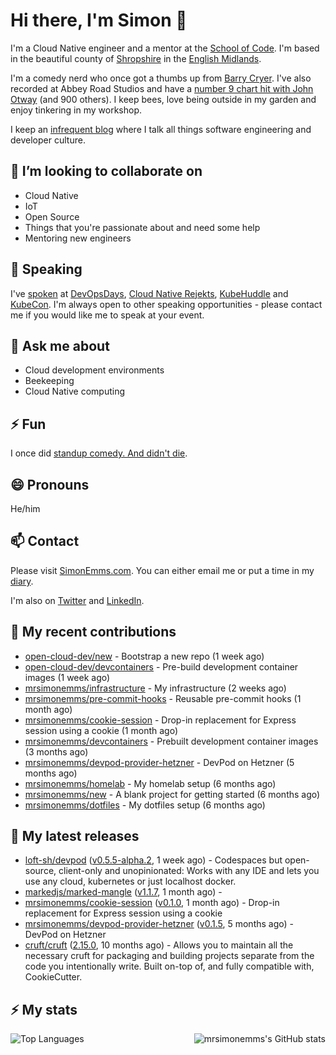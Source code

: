 # Hi there, I'm Simon 👋

I'm a Cloud Native engineer and a mentor at the [School of Code](https://www.schoolofcode.co.uk).
I'm based in the beautiful county of [Shropshire](https://en.wikipedia.org/wiki/Shropshire)
in the [English Midlands](https://en.wikipedia.org/wiki/Midlands).

I'm a comedy nerd who once got a thumbs up from [Barry Cryer](https://en.wikipedia.org/wiki/Barry_Cryer).
I've also recorded at Abbey Road Studios and have a [number 9 chart hit with John
Otway](https://www.youtube.com/watch?v=3BwOyVIlupg&ab_channel=JohnOtway) (and 900
others). I keep bees, love being outside in my garden and enjoy tinkering in my
workshop.

I keep an [infrequent blog](https://www.simonemms.com/blog) where I talk all
things software engineering and developer culture.

## 👯 I’m looking to collaborate on

- Cloud Native
- IoT
- Open Source
- Things that you're passionate about and need some help
- Mentoring new engineers

## 🎤 Speaking

I've [spoken](https://www.simonemms.com/speaking) at [DevOpsDays](https://devopsdays.org/),
[Cloud Native Rejekts](https://cloud-native.rejekts.io/), [KubeHuddle](https://kubehuddle.com)
and [KubeCon](https://www.cncf.io/kubecon-cloudnativecon-events/). I'm always
open to other speaking opportunities - please contact me if you would like me to
speak at your event.

## 💬 Ask me about

- Cloud development environments
- Beekeeping
- Cloud Native computing

## ⚡ Fun

I once did [standup comedy. And didn't die](https://www.youtube.com/watch?v=iy1EvJXH2ks&ab_channel=SimonEmms).

## 😄 Pronouns

He/him

## 📫 Contact

Please visit [SimonEmms.com](https://www.simonemms.com). You can either email me
or put a time in my [diary](https://diary.simonemms.com).

I'm also on [Twitter](https://twitter/theshroppiebeek) and [LinkedIn](https://www.linkedin.com/in/simonemms).

## 👷 My recent contributions
- [open-cloud-dev/new](https://github.com/open-cloud-dev/new) - Bootstrap a new repo
  (1 week ago)
- [open-cloud-dev/devcontainers](https://github.com/open-cloud-dev/devcontainers) - Pre-build development container images
  (1 week ago)
- [mrsimonemms/infrastructure](https://github.com/mrsimonemms/infrastructure) - My infrastructure
  (2 weeks ago)
- [mrsimonemms/pre-commit-hooks](https://github.com/mrsimonemms/pre-commit-hooks) - Reusable pre-commit hooks
  (1 month ago)
- [mrsimonemms/cookie-session](https://github.com/mrsimonemms/cookie-session) - Drop-in replacement for Express session using a cookie
  (1 month ago)
- [mrsimonemms/devcontainers](https://github.com/mrsimonemms/devcontainers) - Prebuilt development container images
  (3 months ago)
- [mrsimonemms/devpod-provider-hetzner](https://github.com/mrsimonemms/devpod-provider-hetzner) - DevPod on Hetzner
  (5 months ago)
- [mrsimonemms/homelab](https://github.com/mrsimonemms/homelab) - My homelab setup
  (6 months ago)
- [mrsimonemms/new](https://github.com/mrsimonemms/new) - A blank project for getting started
  (6 months ago)
- [mrsimonemms/dotfiles](https://github.com/mrsimonemms/dotfiles) - My dotfiles setup
  (6 months ago)

## 🔭 My latest releases
- [loft-sh/devpod](https://github.com/loft-sh/devpod) ([v0.5.5-alpha.2](https://github.com/loft-sh/devpod/releases/tag/v0.5.5-alpha.2),
  1 week ago) - Codespaces but open-source, client-only and unopinionated: Works with any IDE and lets you use any cloud, kubernetes or just localhost docker.
- [markedjs/marked-mangle](https://github.com/markedjs/marked-mangle) ([v1.1.7](https://github.com/markedjs/marked-mangle/releases/tag/v1.1.7),
  1 month ago) - 
- [mrsimonemms/cookie-session](https://github.com/mrsimonemms/cookie-session) ([v0.1.0](https://github.com/mrsimonemms/cookie-session/releases/tag/v0.1.0),
  1 month ago) - Drop-in replacement for Express session using a cookie
- [mrsimonemms/devpod-provider-hetzner](https://github.com/mrsimonemms/devpod-provider-hetzner) ([v0.1.5](https://github.com/mrsimonemms/devpod-provider-hetzner/releases/tag/v0.1.5),
  5 months ago) - DevPod on Hetzner
- [cruft/cruft](https://github.com/cruft/cruft) ([2.15.0](https://github.com/cruft/cruft/releases/tag/2.15.0),
  10 months ago) - Allows you to maintain all the necessary cruft for packaging and building projects separate from the code you intentionally write. Built on-top of, and fully compatible with, CookieCutter.

## ⚡ My stats

<img
  align="right"
  alt="mrsimonemms's GitHub stats"
  src="https://github-readme-stats.vercel.app/api?username=mrsimonemms&count_private=1&show_icons=true&"
  />

![Top Languages](https://github-readme-stats.vercel.app/api/top-langs/?username=mrsimonemms)
